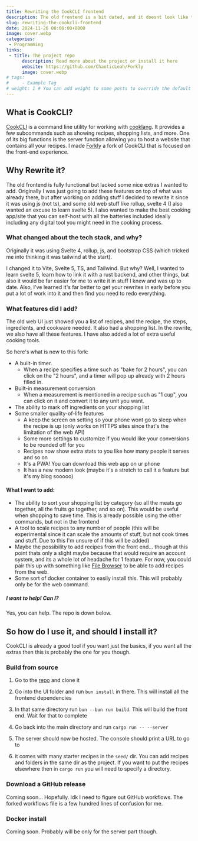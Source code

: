 ```yaml
---
title: Rewriting the CookCLI frontend
description: The old frontend is a bit dated, and it doesnt look like the project is active anymore. Time to fix that
slug: rewriting-the-cookcli-frontend
date: 2024-11-26 00:00:00+0000
image: cover.webp
categories:
 - Programming
links:
 - title: The project repo
      description: Read more about the project or install it here
      website: https://github.com/ChaoticLeah/Forkly
      image: cover.webp
# tags:
#     - Example Tag
# weight: 1 # You can add weight to some posts to override the default sorting (date descending)
---
```


## What is CookCLI?

[CookCLI](https://github.com/cooklang/cookcli) is a command line utility for working with [cooklang](https://cooklang.org/). It provides a few subcommands such as showing recipes, shopping lists, and more. One of its big functions is the server function allowing you to host a website that contains all your recipes. I made [Forkly](https://github.com/ChaoticLeah/Forkly) a fork of CookCLI that is focused on the front-end experience.

## Why Rewrite it?

The old frontend is fully functional but lacked some nice extras I wanted to add. Originally I was just going to add these features on top of what was already there, but after working on adding stuff I decided to rewrite it since it was using js (not ts), and some old web stuff like rollup, svelte 4 (I also wanted an excuse to learn svelte 5). I also wanted to make the best cooking app/site that you can self-host with all the batteries included ideally including any digital tool you might need in the cooking process.

### What changed about the tech stack, and why?

Originally it was using Svelte 4, rollup, js, and bootstrap CSS (which tricked me into thinking it was tailwind at the start).

I changed it to Vite, Svelte 5, TS, and Tailwind. But why? Well, I wanted to learn svelte 5, learn how to link it with a rust backend, and other things, but also it would be far easier for me to write it in stuff I knew and was up to date. Also, I've learned it's far better to get your rewrites in early before you put a lot of work into it and then find you need to redo everything.

### What features did I add?

The old web UI just showed you a list of recipes, and the recipe, the steps, ingredients, and cookware needed. It also had a shopping list. In the rewrite, we also have all these features. I have also added a lot of extra useful cooking tools.

So here's what is new to this fork:
- A built-in timer.
   - When a recipe specifies a time such as "bake for 2 hours", you can click on the "2 hours", and a timer will pop up already with 2 hours filled in.
- Built-in measurement conversion
   - When a measurement is mentioned in a recipe such as "1 cup", you can click on it and convert it to any unit you want.
- The ability to mark off ingredients on your shopping list
- Some smaller quality-of-life features
   - A keep the screen on setting so your phone wont go to sleep when the recipe is up (only works on HTTPS sites since that's the limitation of the web API)
   - Some more settings to customize if you would like your conversions to be rounded off for you
   - Recipes now show extra stats to you like how many people it serves and so on
   - It's a PWA! You can download this web app on ur phone
   - It has a new modern look (maybe it's a stretch to call it a feature but it's my blog sooooo)

#### What I want to add:
- The ability to sort your shopping list by category (so all the meats go together, all the fruits go together, and so on). This would be useful when shopping to save time. This is already possible using the other commands, but not in the frontend
- A tool to scale recipes to any number of people (this will be experimental since it can scale the amounts of stuff, but not cook times and stuff. Due to this I'm unsure of if this will be added)
- Maybe the possibility to add recipes from the front end... though at this point thats only a slight maybe because that would require an account system, and its a whole lot of headache for 1 feature. For now, you could pair this up with something like [File Browser](https://github.com/filebrowser/filebrowser) to be able to add recipes from the web.
- Some sort of docker container to easily install this. This will probably only be for the web command.

##### I want to help! Can I?
Yes, you can help. The repo is down below.


## So how do I use it, and should I install it?

CookCLI is already a good tool if you want just the basics, if you want all the extras then this is probably the one for you though.

### Build from source

1. Go to the [repo](https://github.com/ChaoticLeah/Forkly) and clone it

2. Go into the UI folder and run `bun install` in there. This will install all the frontend dependencies

3. In that same directory run `bun --bun run build`. This will build the front end. Wait for that to complete

4. Go back into the main directory and run `cargo run -- --server`

5. The server should now be hosted. The console should print a URL to go to

6. it comes with many starter recipes in the `seed/` dir. You can add recipes and folders in the same dir as the project. If you want to put the recipes elsewhere then in `cargo run` you will need to specify a directory.

### Download a GitHub release

Coming soon... Hopefully. Idk I need to figure out GitHub workflows. The forked workflows file is a few hundred lines of confusion for me.

### Docker install

Coming soon. Probably will be only for the server part though.